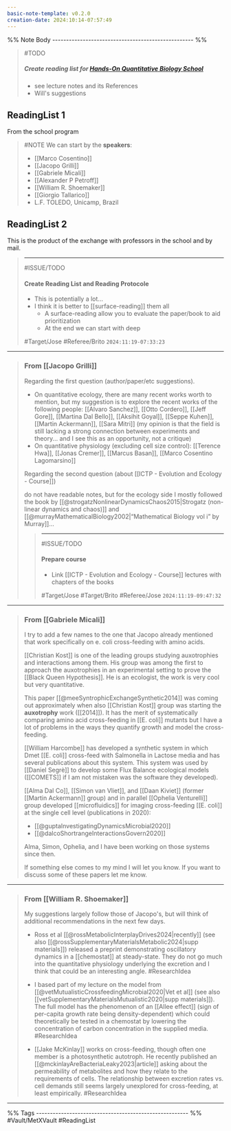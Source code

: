 ```yaml
---
basic-note-template: v0.2.0
creation-date: 2024:10:14-07:57:49
---
```


%% Note Body --------------------------------------------------- %%


> #TODO 
> ##### Create reading list for [Hands-On Quantitative Biology School](https://indico.ictp.it/event/10517)
> - see lecture notes and its References
> - Will's suggestions

## ReadingList 1

From the school program

> #NOTE
> We can start by the **speakers**:
> - [[Marco Cosentino]]
> - [[Jacopo Grilli]]
> - [[Gabriele Micali]]
> - [[Alexander P Petroff]]
> - [[William R. Shoemaker]]
> - [[Giorgio Tallarico]]
> - L.F. TOLEDO, Unicamp, Brazil

## ReadingList 2

This is the product of the exchange with professors in the school and by mail.

> ***
> #ISSUE/TODO
> 
> #### Create Reading List and Reading Protocole 
> 
>  - This is potentially a lot...
>  - I think it is better to [[surface-reading]] them all
> 	 - A surface-reading allow you to evaluate the paper/book to aid prioritization
> 	 - At the end we can start with deep
> 
> #Target/Jose #Referee/Brito
> `2024:11:19-07:33:23`

***
> ### From [[Jacopo Grilli]]
>
> Regarding the first question (author/paper/etc suggestions).
> 
> -  On quantitative ecology, there are many recent works worth to mention, but my suggestion is to explore the recent works of the following people: [[Alvaro Sanchez]], [[Otto Cordero]], [[Jeff Gore]], [[Martina Dal Bello]], [[Aksihit Goyal]], [[Seppe Kuhen]], [[Martin Ackermann]], [[Sara Mitri]] (my opinion is that the field is still lacking a strong connection between experiments and theory... and I see this as an opportunity, not a critique) 
> - On quantitative physiology (excluding cell size control): [[Terence Hwa]], [[Jonas Cremer]], [[Marcus Basan]], [[Marco Cosentino Lagomarsino]]
>
>
> Regarding the second question (about [[ICTP - Evolution and Ecology - Course]])
> 
> do not have readable notes, but for the ecology side I mostly followed the book by [[@strogatzNonlinearDynamicsChaos2015|Strogatz (non-linear dynamics and chaos)]] and [[@murrayMathematicalBiology2002|“Mathematical Biology vol i” by Murray]]... 
> 
> > ***
>  > #ISSUE/TODO
> >
> > #### Prepare course
> > 
> > - Link [[ICTP - Evolution and Ecology - Course]] lectures with chapters of the books
> >
> > #Target/Jose #Target/Brito #Referee/Jose
> > `2024:11:19-09:47:32`

***
> ### From [[Gabriele Micali]]
> 
> I try to add a few names to the one that Jacopo already mentioned that work specifically
> on e. coli cross-feeding with amino acids.
> 
> [[Christian Kost]]  is one of the leading groups studying auxotrophies and interactions among them. His group was among the first to approach the auxotrophies in an experimental setting to prove the [[Black Queen Hypothesis]]. He is an ecologist, the work is very cool but very quantitative.
> 
> This paper [[@meeSyntrophicExchangeSynthetic2014]] was coming out approximately when also [[Christian Kost]] group was starting the **auxotrophy** work ([[2014]]). It has the merit of systematically comparing amino acid cross-feeding in [[E. coli]] mutants but I have a lot of problems in the ways they quantify growth and model the cross-feeding.
> 
> [[William Harcombe]] has developed a synthetic system in which Dmet [[E. coli]] cross-feed with Salmonella in Lactose media and has several publications about this system. This system was used by [[Daniel Segrè]] to develop some Flux Balance ecological models ([[COMETS]] if I am not mistaken was the software they developed).
> 
> 
> [[Alma Dal Co]], [[Simon van Vliet]], and [[Daan Kiviet]] (former [[Martin Ackermann]] group) and in parallel [[Ophelia Venturelli]] group developed [[microfluidics]] for imaging cross-feeding [[E. coli]] at the single cell level (publications in 2020): 
> - [[@guptaInvestigatingDynamicsMicrobial2020]]
> - [[@dalcoShortrangeInteractionsGovern2020]]
> 
> Alma, Simon, Ophelia, and I have been working on those systems since then.
> 
> If something else comes to my mind I will let you know. If you want to discuss some of
> these papers let me know. 

***
> ### From [[William R. Shoemaker]]
> 
> My suggestions largely follow those of Jacopo's, but will think of additional
> recommendations in the next few days.
> 
> 
> - Ross et al [[@rossMetabolicInterplayDrives2024|recently]] (see also [[@rossSupplementaryMaterialsMetabolic2024|supp materials]]) released a preprint demonstrating oscillatory dynamics in a [[chemostat]] at steady-state. They do not go much into the quantitative physiology underlying the excretion and I think that could be an interesting angle. #ResearchIdea 
> 
> - I based part of my lecture on the model from [[@vetMutualisticCrossfeedingMicrobial2020|Vet et al]] (see also [[vetSupplementaryMaterialsMutualistic2020|supp materials]]). The full model has the phenomenon of an [[Allee effect]] (sign of per-capita growth rate being density-dependent) which could theoretically be tested in a chemostat by lowering the concentration of carbon concentration in the supplied media. #ResearchIdea 
> 
> - [[Jake McKinlay]] works on cross-feeding, though often one member is a photosynthetic autotroph. He recently published an [[@mckinlayAreBacteriaLeaky2023|article]] asking about the permeability of metabolites and how they relate to the requirements of cells. The relationship between excretion rates vs. cell demands still seems largely unexplored for cross-feeding, at least empirically. #ResearchIdea 

___

%% Tags ------------------------------------------------------- %%
#Vault/MetXVault 
#ReadingList
